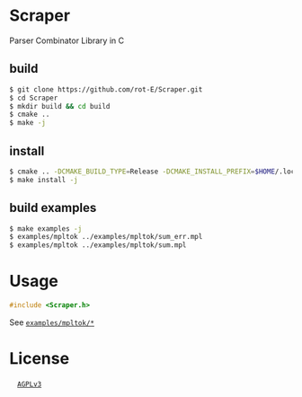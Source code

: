 # Scraper
Parser Combinator Library in C

## build
```sh
$ git clone https://github.com/rot-E/Scraper.git
$ cd Scraper
$ mkdir build && cd build
$ cmake ..
$ make -j
```

## install
```sh
$ cmake .. -DCMAKE_BUILD_TYPE=Release -DCMAKE_INSTALL_PREFIX=$HOME/.local
$ make install -j
```

## build examples
```sh
$ make examples -j
$ examples/mpltok ../examples/mpltok/sum_err.mpl
$ examples/mpltok ../examples/mpltok/sum.mpl
```

# Usage
```c
#include <Scraper.h>
```
See [`examples/mpltok/*`](https://github.com/rot-E/Scraper/tree/main/examples/mpltok)

# License
&emsp;[`AGPLv3`](https://www.gnu.org/licenses/agpl-3.0.html)
